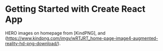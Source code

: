 # Getting Started with Create React App

HERO images on homepage from [KindPNG], and (https://www.kindpng.com/imgv/wRTJRT_home-page-image4-augmented-reality-hd-png-download/).
